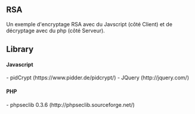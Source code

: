 RSA
----------------------------
Un exemple d'encryptage RSA avec du Javscript (côté Client) et
de décryptage avec du php (côté Serveur).

Library
----------------------------
<h4>Javascript</h4>
- pidCrypt    (https://www.pidder.de/pidcrypt/)
- JQuery      (http://jquery.com/)

<h4>PHP</h4>
- phpseclib 0.3.6 (http://phpseclib.sourceforge.net/)
